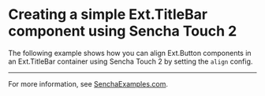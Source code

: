 # Creating a simple Ext.TitleBar component using Sencha Touch 2 #

The following example shows how you can align Ext.Button components in an Ext.TitleBar container using Sencha Touch 2 by setting the `align` config.

---

For more information, see [SenchaExamples.com](http://senchaexamples.com/2012/02/28/aligning-buttons-in-an-ext-titlebar-container-using-sencha-touch-2/).